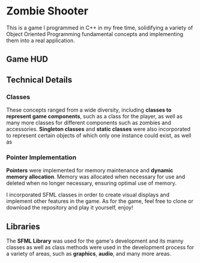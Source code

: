 # Zombie Shooter
This is a game I programmed in C++ in my free time, solidifying a variety of Object Oriented Programming fundamental concepts and implementing them into a real application. 

## Game HUD

## Technical Details

### Classes
These concepts ranged from a wide diversity, including **classes to represent game components**, such as a class for the player, as well as many more classes for different components such as zombies and accessories.
**Singleton classes** and **static classes** were also incorporated to represent certain objects of which only one instance could exist, as well as 

### Pointer Implementation
**Pointers** were implemented for memory maintenance and **dynamic memory allocation**. Memory was allocated when necessary for use and deleted when no longer necessary, ensuring optimal use of memory.

I incorporated SFML classes in order to create visual displays and implement other features in the game. As for the game, feel free to clone or download the repository and play it yourself, enjoy!

## Libraries
The **SFML Library** was used for the game's development and its manny classes as well as class methods were used in the development process for a variety of areas, such as **graphics**, **audio**, and many more areas.
